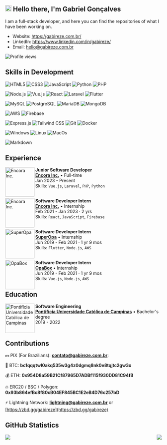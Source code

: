 ## <img src="https://media.giphy.com/media/hvRJCLFzcasrR4ia7z/giphy.gif" width="20" height="20" /> Hello there, I'm <strong>Gabriel Gonçalves</strong> 

I am a full-stack developer, and here you can find the repositories of what I have been working on.
- Website: https://gabireze.com.br/
- LinkedIn: https://www.linkedin.com/in/gabireze/
- Email: [hello@gabireze.com.br](mailto:hello@gabireze.com.br)

![Profile views](https://komarev.com/ghpvc/?username=gabireze&label=Profile%20views&color=blue&style=for-the-badge)

## Skills in Development

![HTML5](https://img.shields.io/badge/HTML5-E34F26?style=for-the-badge&logo=html5&logoColor=white)
![CSS3](https://img.shields.io/badge/CSS3-1572B6?style=for-the-badge&logo=css3&logoColor=white)
![JavaScript](https://img.shields.io/badge/JavaScript-323330?style=for-the-badge&logo=javascript&logoColor=F7DF1E)
![Python](https://img.shields.io/badge/Python-14354C?style=for-the-badge&logo=python&logoColor=white)
![PHP](https://img.shields.io/badge/PHP-777BB4?style=for-the-badge&logo=php&logoColor=white)

![Node.js](https://img.shields.io/badge/Node.js-43853D?style=for-the-badge&logo=node.js&logoColor=white)
![Vue.js](https://img.shields.io/badge/Vue.js-35495E?style=for-the-badge&logo=vue.js&logoColor=4FC08D)
![React](https://img.shields.io/badge/React-20232A?style=for-the-badge&logo=react&logoColor=61DAFB)
![Laravel](https://img.shields.io/badge/Laravel-FF2D20?style=for-the-badge&logo=laravel&logoColor=white)
![Flutter](https://img.shields.io/badge/Flutter-02569B?style=for-the-badge&logo=flutter&logoColor=white)

![MySQL](https://img.shields.io/badge/MySQL-00000F?style=for-the-badge&logo=mysql&logoColor=white)
![PostgreSQL](https://img.shields.io/badge/PostgreSQL-316192?style=for-the-badge&logo=postgresql&logoColor=white)
![MariaDB](https://img.shields.io/badge/MariaDB-01529E?style=for-the-badge&logo=mariadb&logoColor=white)
![MongoDB](https://img.shields.io/badge/MongoDB-4EA94B?style=for-the-badge&logo=mongodb&logoColor=white)

![AWS](https://img.shields.io/badge/Amazon_AWS-232F3E?style=for-the-badge&logo=amazon-aws&logoColor=white)
![Firebase](https://img.shields.io/badge/Firebase-FFA000?style=for-the-badge&logo=firebase&logoColor=white)

![Express.js](https://img.shields.io/badge/Express.js-404D59?style=for-the-badge)
![Tailwind CSS](https://img.shields.io/badge/Tailwind_CSS-38B2AC?style=for-the-badge&logo=tailwind-css&logoColor=white)
![Git](https://img.shields.io/badge/Git-E34F26?style=for-the-badge&logo=git&logoColor=white)
![Docker](https://img.shields.io/badge/Docker-2496ED?style=for-the-badge&logo=docker&logoColor=white)

![Windows](https://img.shields.io/badge/Windows-017AD7?style=for-the-badge&logo=windows&logoColor=white)
![Linux](https://img.shields.io/badge/Linux-E34F26?style=for-the-badge&logo=linux&logoColor=black)
![MacOs](https://img.shields.io/badge/MacOS-00000F?style=for-the-badge&logo=apple)

![Markdown](https://img.shields.io/badge/Markdown-000000?style=for-the-badge&logo=markdown&logoColor=white)

## Experience
[<img align="left" height="94px" width="94px" alt="Encora Inc." src="https://gabireze.com.br/assets/img/logos/encorainc_logo.jpg"/>](https://www.linkedin.com/company/encorainc/)

**Junior Software Developer** \
[**Encora Inc.**](https://www.linkedin.com/company/encorainc/) • Full-time \
Jan 2023 - Present \
Skills: `Vue.js`, `Laravel`, `PHP`, `Python` \
<br/>

[<img align="left" height="94px" width="94px" alt="Encora Inc." src="https://gabireze.com.br/assets/img/logos/encorainc_logo.jpg"/>](https://www.linkedin.com/company/encorainc/)

**Software Developer Intern** \
[**Encora Inc.**](https://www.linkedin.com/company/encorainc/) • Internship \
Feb 2021 - Jan 2023 · 2 yrs \
Skills: `React`, `JavaScript`, `Firebase` \
<br/>

[<img align="left" height="94px" width="94px" alt="SuperOpa" src="https://gabireze.com.br/assets/img/logos/superopa_logo.jpg"/>](https://www.linkedin.com/company/superopabrasil/)

**Software Developer Intern** \
[**SuperOpa**](https://www.linkedin.com/company/superopabrasil/) • Internship \
Jun 2019 - Feb 2021 · 1 yr 9 mos \
Skills: `Flutter`, `Node.js`, `AWS` \
<br/>

[<img align="left" height="94px" width="94px" alt="OpaBox" src="https://gabireze.com.br/assets/img/logos/opa_tech_logo.jpg"/>](https://www.linkedin.com/company/opa-tech/)

**Software Developer Intern** \
[**OpaBox**](https://www.linkedin.com/company/opa-tech/) • Internship \
Jun 2019 - Feb 2021 · 1 yr 9 mos \
Skills: `Vue.js`, `Node.js`, `AWS`

## Education
[<img align="left" height="94px" width="94px" alt="Pontifícia Universidade Católica de Campinas" src="https://gabireze.com.br/assets/img/logos/puccampinas_logo.jpg"/>](https://www.linkedin.com/school/puccampinas/)

**Software Engineering** \
[**Pontifícia Universidade Católica de Campinas**](https://www.linkedin.com/school/puccampinas/) • Bachelor's degree \
2019 - 2022 \
<br/>

## Contributions
💵 PIX (For Brazilians): **contato@gabireze.com.br**:

💸 BTC: **bc1qqqtwl0akq535w3g4z0dgmq8nk0e8tqjtc2gw3x**

💰 ETH: **0x954D8a59B21Cf87965D7ADBf115f930DD81C94fB**

🔥 ERC20 / BSC / Polygon: **0x93b864efBc8f80cB04EF845BC1E2eB4D76c257bD**

⚡️ Lightning Network: **lightning@gabireze.com.br** or [https://zbd.gg/gabireze](https://zbd.gg/gabireze)

## GitHub Statistics
<img align="left" src="https://github-readme-stats.vercel.app/api?username=gabireze&show_icons=true&theme=radical" />
<img align="right" src="https://github-readme-stats.vercel.app/api/top-langs/?username=anuraghazra&layout=compact&theme=radical" />
